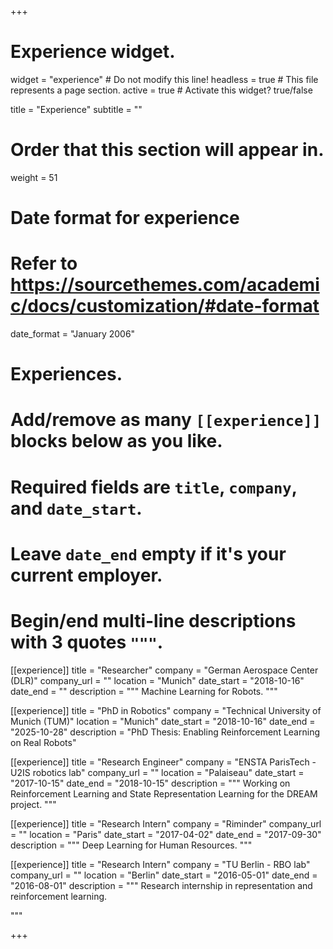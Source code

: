 +++
# Experience widget.
widget = "experience"  # Do not modify this line!
headless = true  # This file represents a page section.
active = true  # Activate this widget? true/false

title = "Experience"
subtitle = ""

# Order that this section will appear in.
weight = 51

# Date format for experience
#   Refer to https://sourcethemes.com/academic/docs/customization/#date-format
date_format = "January 2006"

# Experiences.
#   Add/remove as many `[[experience]]` blocks below as you like.
#   Required fields are `title`, `company`, and `date_start`.
#   Leave `date_end` empty if it's your current employer.
#   Begin/end multi-line descriptions with 3 quotes `"""`.
[[experience]]
  title = "Researcher"
  company = "German Aerospace Center (DLR)"
  company_url = ""
  location = "Munich"
  date_start = "2018-10-16"
  date_end = ""
  description = """
  Machine Learning for Robots.
  """

[[experience]]
  title = "PhD in Robotics"
  company = "Technical University of Munich (TUM)"
  location = "Munich"
  date_start = "2018-10-16"
  date_end = "2025-10-28"
  description = "PhD Thesis: Enabling Reinforcement Learning on Real Robots"

[[experience]]
  title = "Research Engineer"
  company = "ENSTA ParisTech - U2IS robotics lab"
  company_url = ""
  location = "Palaiseau"
  date_start = "2017-10-15"
  date_end = "2018-10-15"
  description = """
  Working on Reinforcement Learning and State Representation Learning for the DREAM project.
  """

[[experience]]
  title = "Research Intern"
  company = "Riminder"
  company_url = ""
  location = "Paris"
  date_start = "2017-04-02"
  date_end = "2017-09-30"
  description = """
  Deep Learning for Human Resources.
  """


[[experience]]
  title = "Research Intern"
  company = "TU Berlin - RBO lab"
  company_url = ""
  location = "Berlin"
  date_start = "2016-05-01"
  date_end = "2016-08-01"
  description = """
  Research internship in representation and reinforcement learning.

  """

+++
